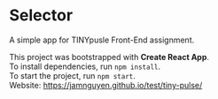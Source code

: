 # Selector
A simple app for TINYpusle Front-End assignment.

This project was bootstrapped with **Create React App**.\
To install dependencies, run `npm install`.\
To start the project, run `npm start`.\
Website: https://jamnguyen.github.io/test/tiny-pulse/